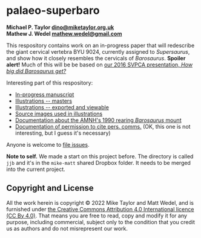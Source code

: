 # palaeo-superbaro

**Michael P. Taylor <dino@miketaylor.org.uk>**  
**Mathew J. Wedel <mathew.wedel@gmail.com>**

This respository contains work on an in-progress paper that will redescribe the giant cervical vertebra BYU 9024, currently assigned to _Supersaurus_, and show how it closely resembles the cervicals of _Barosaurus_.
**Spoiler alert!** Much of this will be be based on [our 2016 SVPCA presentation, _How big did Barosaurus get?_](http://www.miketaylor.org.uk/dino/pubs/svpca2016/abstract.html)

Interesting part of this respository:
* [In-progress manuscript](TaylorWedel-giant-barosaurus.docx)
* [Illustrations -- masters](figures)
* [Illustrations -- exported and viewable](figures/export)
* [Source images used in illustrations](figures/sources)
* [Documentation about the AMNH's 1990 rearing _Barosaurus_ mount](amnh-mount)
* [Documentation of permission to cite pers. comms.](permissions) (OK, this one is not interesting, but I guess it's necessary)

Anyone is welcome to [file issues](https://github.com/MikeTaylor/palaeo-superbaro/issues).

**Note to self.**
We made a start on this project before. The directory is called `jjb` and it's in the `mike-matt` shared Dropbox folder. It needs to be merged into the current project.

## Copyright and License

All the work herein is copyright © 2022 Mike Taylor and Matt Wedel, and is furnished under [the Creative Commons Attribution 4.0 International licence (CC By 4.0)](https://creativecommons.org/licenses/by/4.0/). That means you are free to read, copy and modify it for any purpose, including commercial, subject only to the condition that you credit us as authors and do not misrepresent our work.

